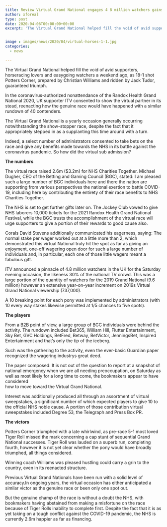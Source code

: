 ```yaml
---
title: Review Virtual Grand National engages 4 8 million watchers gains 2 6m for NHS
author: xforeal 
type: post
date: 2020-04-06T00:00:00+00:00
excerpt: 'The Virtual Grand National helped fill the void of avid supporters, horseracing fans and easygoing watchers a weekend ago, as 18-1 shot Potters Corner, prepared by Christian Williams and ridden by Jack Tudor, guaranteed victory '


image : images/news/2020/04/virtual-horses-1-1.jpg
categories:
  - news

---
```

The Virtual Grand National helped fill the void of avid supporters, horseracing lovers and easygoing watchers a weekend ago, as 18-1 shot Potters Corner, prepared by Christian Williams and ridden by Jack Tudor, guaranteed triumph. 

In the coronavirus-authorized nonattendance of the Randox Health Grand National 2020, UK supporter ITV consented to show the virtual partner in its stead, reenacting how the genuine race would have happened with a similar rundown of 40 contenders. 

The Virtual Grand National is a yearly occasion generally occurring notwithstanding the show-stopper race, despite the fact that it appropriately stepped in as a supplanting this time around with a turn. 

Indeed, a select number of administrators consented to take bets on the race and give any benefits made towards the NHS in its battle against the coronavirus pandemic. So how did the virtual sub admission? 

**The numbers** 

The virtual race raised 2.6m ($3.2m) for NHS Charities Together. Michael Dugher, CEO of the Betting and Gaming Council (BGC), stated: I am pleased such a large number of BGC individuals here and there the nation are supporting from various perspectives the national exertion to battle COVID-19, including here by contributing the entirety of their race benefits to NHS Charities Together. 

The NHS is set to get further gifts later on. The Jockey Club vowed to give NHS laborers 10,000 tickets for the 2021 Randox Health Grand National Festival, while the BGC trusts the accomplishment of the virtual race will urge supporters to give a portion of their rewards to good cause also. 

Corals David Stevens additionally communicated his eagerness, saying: The normal stake per wager worked out at a little more than 2, which demonstrated this virtual National truly hit the spot as far as giving an enjoyment, one-off wagering open door for such a large number of individuals and, in particular, each one of those little wagers meant a fabulous gift. 

ITV announced a pinnacle of 4.8 million watchers in the UK for the Saturday evening occasion, the likeness 30&percnt; of the national TV crowd. This was a large portion of the quantity of watchers for the 2019 Grand National (9.6 million) however an extensive year-on-year increment on 2019s Virtual Grand National viewership (737,000). 

A 10 breaking point for each pony was implemented by administrators (with 10 every way stakes likewise permitted at 1/5 chances to five spots). 

**The players** 

From a B2B point of view, a large group of BGC individuals were behind the activity. The rundown included Bet365, William Hill, Flutter Entertainment, Sky Bet, GVC Holdings, BetFred, Betway, BetVictor, JenningsBet, Inspired Entertainment and that&#8217;s only the tip of the iceberg. 

Such was the gathering to the activity, even the ever-basic Guardian paper recognized the wagering industrys great deed. 

The paper composed: It is not out of the question to report at a snapshot of national emergency when we are all needing preoccupation, on Saturday as well as most likely for a long time to come, the bookmakers appear to have considered  
how to move toward the Virtual Grand National. 

Interest was additionally produced all through an assortment of virtual sweepstakes, a significant number of which expected players to give 10 to the official NHS noble cause. A portion of those contribution virtual sweepstakes included Degree 53, the Telegraph and Press Box PR. 

**The victors** 

Potters Corner triumphed with a late whirlwind, as pre-race 5-1 most loved Tiger Roll missed the mark concerning a cap stunt of sequential Grand National successes. Tiger Roll was lauded on a superb run, completing fourth, however it is not yet clear whether the pony would have broadly triumphed, all things considered. 

Winning coach Williams was pleased hustling could carry a grin to the country, even in its reenacted structure. 

Previous Virtual Grand Nationals have been run with a solid level of accuracy.In ongoing years, the virtual occasion has either anticipated a similar victor as the genuine race or been only one spot out. 

But the genuine champ of the race is without a doubt the NHS, with bookmakers having abstained from making a misfortune on the race because of Tiger Rolls inability to complete first. Despite the fact that it is as yet taking on a tough conflict against the COVID-19 pandemic, the NHS is currently 2.6m happier as far as financing.